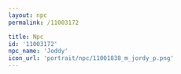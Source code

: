 ```yaml
---
layout: npc
permalink: /11003172

title: Npc
id: '11003172'
npc_name: 'Joddy'
icon_url: 'portrait/npc/11001838_m_jordy_p.png'
---
```


